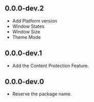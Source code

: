 ## 0.0.0-dev.2
- Add Platform version
- Window States
- Window Size
- Theme Mode

## 0.0.0-dev.1

- Add the Content Protection Feature.

## 0.0.0-dev.0

- Reserve the package name.
